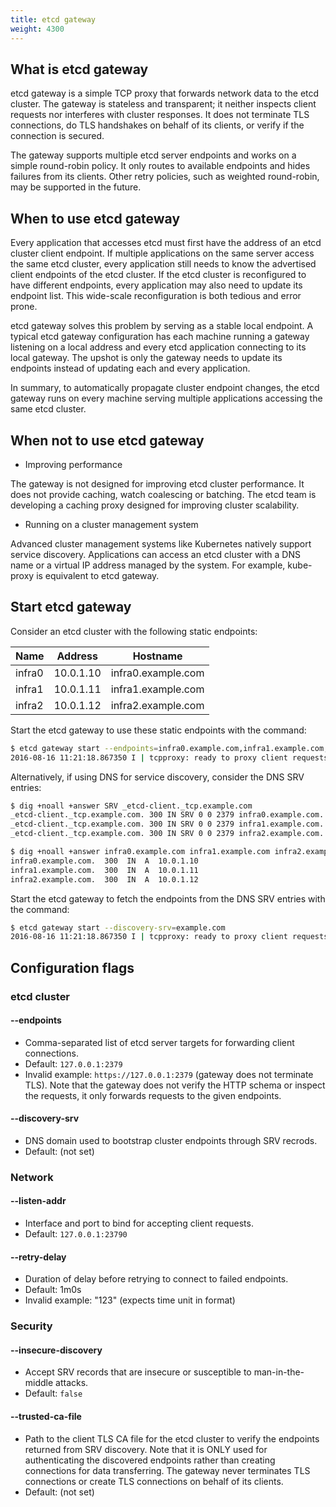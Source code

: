 ```yaml
---
title: etcd gateway
weight: 4300
---
```


## What is etcd gateway

etcd gateway is a simple TCP proxy that forwards network data to the etcd cluster. The gateway is stateless and transparent; it neither inspects client requests nor interferes with cluster responses. It does not terminate TLS connections, do TLS handshakes on behalf of its clients, or verify if the connection is secured.

The gateway supports multiple etcd server endpoints and works on a simple round-robin policy. It only routes to available endpoints and hides failures from its clients. Other retry policies, such as weighted round-robin, may be supported in the future.

## When to use etcd gateway

Every application that accesses etcd must first have the address of an etcd cluster client endpoint. If multiple applications on the same server access the same etcd cluster, every application still needs to know the advertised client endpoints of the etcd cluster. If the etcd cluster is reconfigured to have different endpoints, every application may also need to update its endpoint list. This wide-scale reconfiguration is both tedious and error prone.

etcd gateway solves this problem by serving as a stable local endpoint. A typical etcd gateway configuration has each machine running a gateway listening on a local address and every etcd application connecting to its local gateway. The upshot is only the gateway needs to update its endpoints instead of updating each and every application.

In summary, to automatically propagate cluster endpoint changes, the etcd gateway runs on every machine serving multiple applications accessing the same etcd cluster.

## When not to use etcd gateway

- Improving performance

The gateway is not designed for improving etcd cluster performance. It does not provide caching, watch coalescing or batching. The etcd team is developing a caching proxy designed for improving cluster scalability. 

- Running on a cluster management system

Advanced cluster management systems like Kubernetes natively support service discovery. Applications can access an etcd cluster with a DNS name or a virtual IP address managed by the system. For example, kube-proxy is equivalent to etcd gateway.

## Start etcd gateway

Consider an etcd cluster with the following static endpoints:

|Name|Address|Hostname|
|------|---------|------------------|
|infra0|10.0.1.10|infra0.example.com|
|infra1|10.0.1.11|infra1.example.com|
|infra2|10.0.1.12|infra2.example.com|

Start the etcd gateway to use these static endpoints with the command:

```bash
$ etcd gateway start --endpoints=infra0.example.com,infra1.example.com,infra2.example.com
2016-08-16 11:21:18.867350 I | tcpproxy: ready to proxy client requests to [...]
```

Alternatively, if using DNS for service discovery, consider the DNS SRV entries:

```bash
$ dig +noall +answer SRV _etcd-client._tcp.example.com
_etcd-client._tcp.example.com. 300 IN SRV 0 0 2379 infra0.example.com.
_etcd-client._tcp.example.com. 300 IN SRV 0 0 2379 infra1.example.com.
_etcd-client._tcp.example.com. 300 IN SRV 0 0 2379 infra2.example.com.
```

```bash
$ dig +noall +answer infra0.example.com infra1.example.com infra2.example.com
infra0.example.com.  300  IN  A  10.0.1.10
infra1.example.com.  300  IN  A  10.0.1.11
infra2.example.com.  300  IN  A  10.0.1.12
```

Start the etcd gateway to fetch the endpoints from the DNS SRV entries with the command:

```bash
$ etcd gateway start --discovery-srv=example.com
2016-08-16 11:21:18.867350 I | tcpproxy: ready to proxy client requests to [...]
```

## Configuration flags

### etcd cluster

#### --endpoints

 * Comma-separated list of etcd server targets for forwarding client connections.
 * Default: `127.0.0.1:2379`
 * Invalid example: `https://127.0.0.1:2379` (gateway does not terminate TLS). Note that the gateway does not verify the HTTP schema or inspect the requests, it only forwards requests to the given endpoints.

#### --discovery-srv

 * DNS domain used to bootstrap cluster endpoints through SRV recrods.
 * Default: (not set)

### Network

#### --listen-addr

 * Interface and port to bind for accepting client requests.
 * Default: `127.0.0.1:23790`

#### --retry-delay

 * Duration of delay before retrying to connect to failed endpoints.
 * Default: 1m0s
 * Invalid example: "123" (expects time unit in format)

### Security

#### --insecure-discovery

 * Accept SRV records that are insecure or susceptible to man-in-the-middle attacks.
 * Default: `false`

#### --trusted-ca-file

 * Path to the client TLS CA file for the etcd cluster to verify the endpoints returned from SRV discovery. Note that it is ONLY used for authenticating the discovered endpoints rather than creating connections for data transferring. The gateway never terminates TLS connections or create TLS connections on behalf of its clients.
 * Default: (not set)
